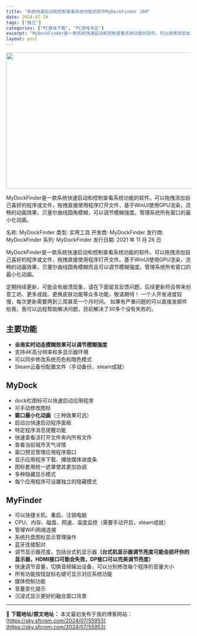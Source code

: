 ```yaml
---
title: "系统快速启动和控制查看系统功能的软件MyDockFinder 26M"
date: 2024-07-19
tags: ["独立"]
categories: ["PC游戏下载", "PC游戏专区"]
excerpt: "MyDockFinder是一款系统快速启动和控制查看系统功能的软件。可以拖拽添加自己喜好的程序或文件，拖拽直接使用程序打开文件，基于WinUI使用GPU渲染，流畅的动画效果，贝塞尔曲线圆角模糊，可以调节模糊强度。管理系统所有窗口的最小化动画。 名称: MyDockFinder 类型: 实用工具 开发&hellip;"
layout: post
---
```


<img class="aligncenter size-full wp-image-55954" src="https://sky.sfcrom.com/wp-content/uploads/2024/07/2024071909181334.webp" alt="" width="660" height="370" />

MyDockFinder是一款系统快速启动和控制查看系统功能的软件。可以拖拽添加自己喜好的程序或文件，拖拽直接使用程序打开文件，基于WinUI使用GPU渲染，流畅的动画效果，贝塞尔曲线圆角模糊，可以调节模糊强度。管理系统所有窗口的最小化动画。

名称: MyDockFinder
类型: 实用工具
开发商: MyDockFinder
发行商: MyDockFinder
系列: MyDockFinder
发行日期: 2021 年 11 月 26 日

MyDockFinder是一款系统快速启动和控制查看系统功能的软件。可以拖拽添加自己喜好的程序或文件，拖拽直接使用程序打开文件。基于WinUI使用GPU渲染，流畅的动画效果，贝塞尔曲线圆角模糊而且可以调节模糊强度。管理系统所有窗口的最小化动画。

定期持续更新，可能会有崩溃现象，请在下面留言反馈问题，后续更新将会带来创意工坊、更多成就、更换皮肤功能等众多功能，敬请期待！
一个人开发进度较慢，每次更新需要两到三周甚至一个月时间。
如果有严重问题的可以直接发邮件给我，我可以远程帮助解决问题，目前解决了30多个没有失败的。
<h2 class="bb_tag">主要功能</h2>
<ul>
 	<li><strong>全局实时动态模糊效果可以调节模糊强度</strong></li>
 	<li>支持4K高分辨率和多显示器环境</li>
 	<li>可以同步修改系统亮色和暗色模式</li>
 	<li>Steam云备份配置文件（手动备份，steam成就）</li>
</ul>
<h2 class="bb_tag"><strong>MyDock</strong></h2>
<ul>
 	<li>dock栏图标可以快速启动应用程序</li>
 	<li>可手动修改图标</li>
 	<li><strong>窗口最小化动画</strong>（三种效果可选）</li>
 	<li>启动台快速启动程序面板</li>
 	<li>特定程序消息提醒功能</li>
 	<li>快速查看活打开文件夹内所有文件</li>
 	<li>查看当前城市天气详情</li>
 	<li>窗口预览管理应用程序窗口</li>
 	<li>显示应用程序下载、播放媒体进度条</li>
 	<li>图标套用统一遮罩使其更加协调</li>
 	<li>多种隐藏显示模式</li>
 	<li>每个应用程序可设置独立的隐藏模式</li>
</ul>
<h2 class="bb_tag"><strong>MyFinder</strong></h2>
<ul>
 	<li>可以快捷关机、重启、注销电脑</li>
 	<li>CPU、内存、磁盘、网速、温度监控（需要手动开启，steam成就）</li>
 	<li>管理WiFi网络连接</li>
 	<li>系统托盘图标显示管理操作</li>
 	<li>蓝牙连接配对</li>
 	<li>调节显示器亮度，包括台式机显示器<strong>（台式机显示器调节亮度可能会损坏你的显示器，HDMI接口可能会失效，DP接口可以完美调节亮度）</strong></li>
 	<li>快速调节音量，切换音频输出设备，可以分别修改每个程序的音量大小</li>
 	<li>所有功能按钮鼠标右键可显示对应系统功能</li>
 	<li>媒体控制功能</li>
 	<li>音量变化提示</li>
 	<li>沉浸式显示更好的融合窗口背景</li>
</ul>

---
📖 **下载地址/原文地址：** 本文最初发布于我的博客网站：[https://sky.sfcrom.com/2024/07/55953](https://sky.sfcrom.com/2024/07/55953)
